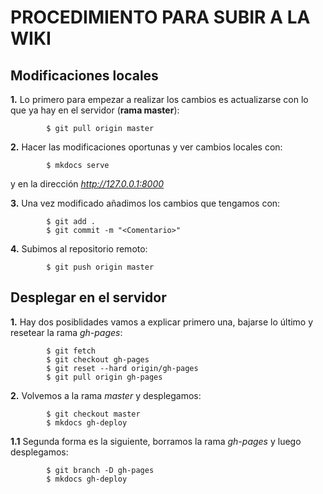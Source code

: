 # PROCEDIMIENTO PARA SUBIR A LA WIKI

## Modificaciones locales

**1.** Lo primero para empezar a realizar los cambios es actualizarse con lo que ya hay en el servidor (**rama master**):


			$ git pull origin master

**2.** Hacer las modificaciones oportunas y ver cambios locales con:

			$ mkdocs serve

y en la dirección [ *http://127.0.0.1:8000* ](http://127.0.0.1:8000)

**3.** Una vez modificado añadimos los cambios que tengamos con:

			$ git add .
			$ git commit -m "<Comentario>"

**4.** Subimos al repositorio remoto:

			$ git push origin master


## Desplegar en el servidor

**1.** Hay dos posiblidades vamos a explicar primero una, bajarse lo último y resetear la rama *gh-pages*:

			$ git fetch
			$ git checkout gh-pages
			$ git reset --hard origin/gh-pages
			$ git pull origin gh-pages

**2.** Volvemos a la rama *master* y desplegamos:

			$ git checkout master
			$ mkdocs gh-deploy

**1.1** Segunda forma es la siguiente, borramos la rama *gh-pages* y luego desplegamos:

			$ git branch -D gh-pages
			$ mkdocs gh-deploy

